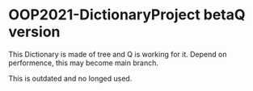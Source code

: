 # OOP2021-DictionaryProject betaQ version
This Dictionary is made of tree and Q is working for it.
Depend on performence, this may become main branch.

This is outdated and no longed used.
